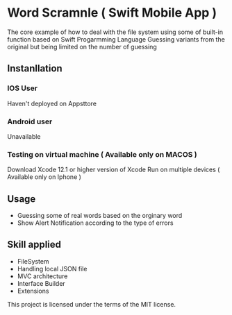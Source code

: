 # Word Scramnle ( Swift Mobile App ) 
The core example of how to deal with the file system using some of built-in function based on Swift Progarmming Language
Guessing variants from the original but being limited on the number of guessing

## Instanllation 

### IOS User
Haven't deployed on Appsttore 

### Android user
Unavailable

### Testing on virtual machine ( Available only on MACOS )
Download Xcode 12.1 or higher version of Xcode
Run on multiple devices ( Available only on Iphone )

## Usage
* Guessing some of real words based on the orginary word
* Show Alert Notification according to the type of errors

## Skill applied
* FileSystem
* Handling local JSON file
* MVC architecture
* Interface Builder
* Extensions

This project is licensed under the terms of the MIT license.
